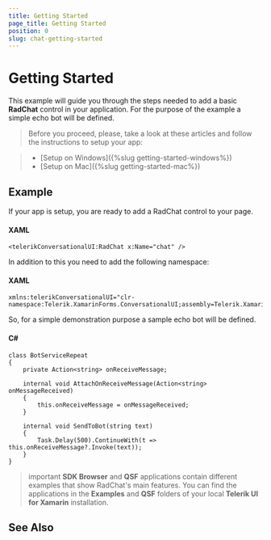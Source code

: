 ```yaml
---
title: Getting Started
page_title: Getting Started
position: 0
slug: chat-getting-started
---
```


# Getting Started
   
This example will guide you through the steps needed to add a basic **RadChat** control in your application. For the purpose of the example a simple echo bot will be defined.

>Before you proceed, please, take a look at these articles and follow the instructions to setup your app:

>- [Setup on Windows]({%slug getting-started-windows%})
>- [Setup on Mac]({%slug getting-started-mac%})

## Example

If your app is setup, you are ready to add a RadChat control to your page.

#### XAML
	<telerikConversationalUI:RadChat x:Name="chat" />

In addition to this you need to add the following namespace:

#### XAML
	xmlns:telerikConversationalUI="clr-namespace:Telerik.XamarinForms.ConversationalUI;assembly=Telerik.XamarinForms.ConversationalUI"
	
So, for a simple demonstration purpose a sample echo bot will be defined.

#### C#

	class BotServiceRepeat
	{
		private Action<string> onReceiveMessage;

		internal void AttachOnReceiveMessage(Action<string> onMessageReceived)
		{
			this.onReceiveMessage = onMessageReceived;
		}

		internal void SendToBot(string text)
		{
			Task.Delay(500).ContinueWith(t => this.onReceiveMessage?.Invoke(text));
		}
	}

>important **SDK Browser** and **QSF** applications contain different examples that show RadChat's main features. You can find the applications in the **Examples** and **QSF** folders of your local **Telerik UI for Xamarin** installation.

## See Also
